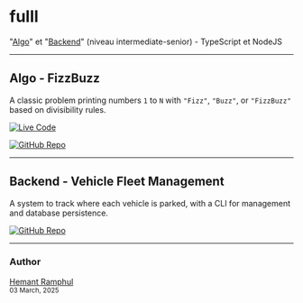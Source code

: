 # fulll

"[Algo](https://github.com/hemantramphul/fulll/tree/main/Algo)" et "[Backend](https://github.com/hemantramphul/fulll/tree/main/Backend)" (niveau intermediate-senior) - TypeScript et NodeJS

---

## Algo - FizzBuzz

A classic problem printing numbers `1` to `N` with `"Fizz"`, `"Buzz"`, or `"FizzBuzz"` based on divisibility rules.

[![Live Code](https://img.shields.io/badge/View%20Live%20Code-PlayCode.io-blue?style=for-the-badge&logo=javascript)](https://playcode.io/2282980)

[![GitHub Repo](https://img.shields.io/badge/GitHub-Repository-black?style=for-the-badge&logo=github)](https://github.com/hemantramphul/fulll/tree/main/Algo)

---

## Backend - Vehicle Fleet Management

A system to track where each vehicle is parked, with a CLI for management and database persistence.

[![GitHub Repo](https://img.shields.io/badge/GitHub-Repository-black?style=for-the-badge&logo=github)](https://github.com/hemantramphul/fulll/tree/main/Backend)

---

### Author

[Hemant Ramphul](https://www.linkedin.com/in/hemantramphul/)<br/>
<sup>03 March, 2025</sup>
